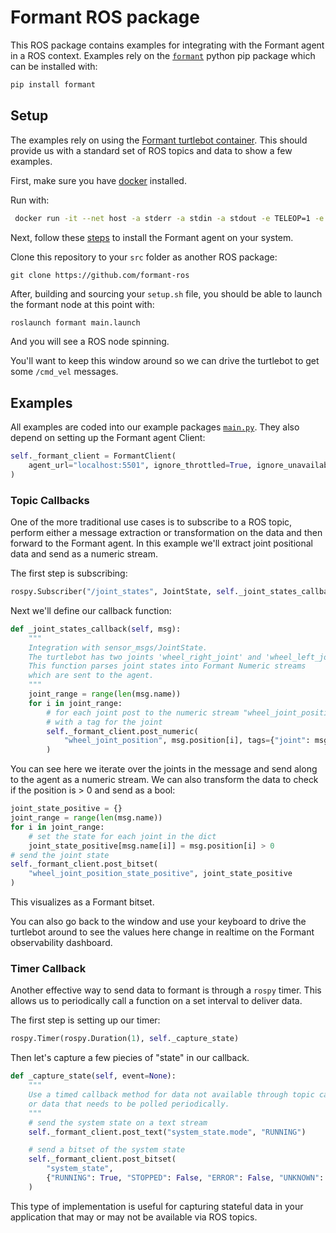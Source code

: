 # Formant ROS package

This ROS package contains examples for integrating with the Formant agent in a ROS context. Examples rely on the [`formant`](https://pypi.org/project/formant/) python pip package which can be installed with:

```bash
pip install formant
```

## Setup

The examples rely on using the [Formant turtlebot container](https://hub.docker.com/r/formant/turtlebot). This should provide us with a standard set of ROS topics and data to show a few examples.

First, make sure you have [docker](https://docs.docker.com/get-docker/) installed.

Run with:

```bash
 docker run -it --net host -a stderr -a stdin -a stdout -e TELEOP=1 -e SLAM=1 formant/turtlebot
```

Next, follow these [steps](https://help.formant.io/device-management/install-the-first-device) to install the Formant agent on your system.

Clone this repository to your `src` folder as another ROS package:

```
git clone https://github.com/formant-ros
```

After, building and sourcing your `setup.sh` file, you should be able to launch the formant node at this point with:

```bash
roslaunch formant main.launch
```

And you will see a ROS node spinning.

You'll want to keep this window around so we can drive the turtlebot to get some `/cmd_vel` messages.

## Examples

All examples are coded into our example packages [`main.py`](src/main.py). They also depend on setting up the Formant agent Client:

```python
self._formant_client = FormantClient(
    agent_url="localhost:5501", ignore_throttled=True, ignore_unavailable=True
)
```

### Topic Callbacks

One of the more traditional use cases is to subscribe to a ROS topic, perform either a message extraction or transformation on the data and then forward to the Formant agent. In this example we'll extract joint positional data and send as a numeric stream.

The first step is subscribing:

```python
rospy.Subscriber("/joint_states", JointState, self._joint_states_callback, queue_size=10)
```

Next we'll define our callback function:

```python
def _joint_states_callback(self, msg):
    """
    Integration with sensor_msgs/JointState.
    The turtlebot has two joints 'wheel_right_joint' and 'wheel_left_joint'.
    This function parses joint states into Formant Numeric streams
    which are sent to the agent.
    """
    joint_range = range(len(msg.name))
    for i in joint_range:
        # for each joint post to the numeric stream "wheel_joint_position"
        # with a tag for the joint
        self._formant_client.post_numeric(
            "wheel_joint_position", msg.position[i], tags={"joint": msg.name[i]}
        )
```

You can see here we iterate over the joints in the message and send along to the agent as a numeric stream. We can also transform the data to check if the position is > 0 and send as a bool:

```python
joint_state_positive = {}
joint_range = range(len(msg.name))
for i in joint_range:
    # set the state for each joint in the dict
    joint_state_positive[msg.name[i]] = msg.position[i] > 0
# send the joint state
self._formant_client.post_bitset(
    "wheel_joint_position_state_positive", joint_state_positive
)
```

This visualizes as a Formant bitset.

You can also go back to the window and use your keyboard to drive the turtlebot around to see the values here change in realtime on the Formant observability dashboard.

### Timer Callback

Another effective way to send data to formant is through a `rospy` timer. This allows us to periodically call a function on a set interval to deliver data.

The first step is setting up our timer:

```python
rospy.Timer(rospy.Duration(1), self._capture_state)
```

Then let's capture a few piecies of "state" in our callback.

```python
def _capture_state(self, event=None):
    """
    Use a timed callback method for data not available through topic callbacks,
    or data that needs to be polled periodically.
    """
    # send the system state on a text stream
    self._formant_client.post_text("system_state.mode", "RUNNING")

    # send a bitset of the system state
    self._formant_client.post_bitset(
        "system_state",
        {"RUNNING": True, "STOPPED": False, "ERROR": False, "UNKNOWN": False},
    )
```

This type of implementation is useful for capturing stateful data in your application that may or may not be available via ROS topics.
